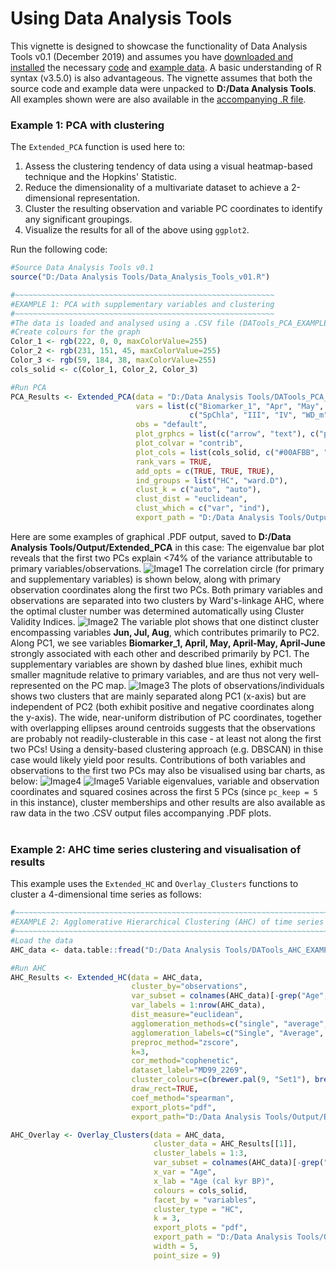 # Using Data Analysis Tools
This vignette is designed to showcase the functionality of Data Analysis Tools v0.1 (December 2019) and assumes you have [downloaded and installed](https://github.com/Deniz-Koseoglu/Data-Analysis-Tools#getting-started) the necessary [code](https://github.com/Deniz-Koseoglu/Data-Analysis-Tools/blob/master/Data_Analysis_Tools_v01.R) and [example data](https://github.com/Deniz-Koseoglu/Data-Analysis-Tools/blob/master/DATools_EXAMPLE_DATA.zip). A basic understanding of R syntax (v3.5.0) is also advantageous. The vignette assumes that both the source code and example data were unpacked to **D:/Data Analysis Tools**. All examples shown were are also available in the [accompanying .R file](https://github.com/Deniz-Koseoglu/Data-Analysis-Tools/blob/master/Data_Analysis_Tools_v01_EXAMPLES.R).

### Example 1: PCA with clustering
The `Extended_PCA` function is used here to:
1. Assess the clustering tendency of data using a visual heatmap-based technique and the Hopkins' Statistic.
2. Reduce the dimensionality of a multivariate dataset to achieve a 2-dimensional representation.
3. Cluster the resulting observation and variable PC coordinates to identify any significant groupings.
4. Visualize the results for all of the above using `ggplot2`.

Run the following code:
```r
#Source Data Analysis Tools v0.1
source("D:/Data Analysis Tools/Data_Analysis_Tools_v01.R")

#~~~~~~~~~~~~~~~~~~~~~~~~~~~~~~~~~~~~~~~~~~~~~~~~~~~~~~~~~~
#EXAMPLE 1: PCA with supplementary variables and clustering
#~~~~~~~~~~~~~~~~~~~~~~~~~~~~~~~~~~~~~~~~~~~~~~~~~~~~~~~~~~
#The data is loaded and analysed using a .CSV file (DATools_PCA_EXAMPLE.csv)
#Create colours for the graph
Color_1 <- rgb(222, 0, 0, maxColorValue=255)
Color_2 <- rgb(231, 151, 45, maxColorValue=255)
Color_3 <- rgb(59, 184, 38, maxColorValue=255)
cols_solid <- c(Color_1, Color_2, Color_3)

#Run PCA
PCA_Results <- Extended_PCA(data = "D:/Data Analysis Tools/DATools_PCA_Example.csv",
                            vars = list(c("Biomarker_1", "Apr", "May", "Jun", "Jul", "Aug", "Apr-May", "SpChla"), 
                                        c("SpChla", "III", "IV", "WD_m", "SpSIC", "SuPIC", "SpPIC", "SpPAR", "SuPAR", "SpSST", "SuSST", "PIP25")),
                            obs = "default", 
                            plot_grphcs = list(c("arrow", "text"), c("point")), 
                            plot_colvar = "contrib",
                            plot_cols = list(cols_solid, c("#00AFBB", "#E7B800", "#FC4E07", brewer.pal(3, "BuGn")), "blue", "grey", "#E7B800"),
                            rank_vars = TRUE, 
                            add_opts = c(TRUE, TRUE, TRUE), 
                            ind_groups = list("HC", "ward.D"),
                            clust_k = c("auto", "auto"),
                            clust_dist = "euclidean",
                            clust_which = c("var", "ind"),
                            export_path = "D:/Data Analysis Tools/Output/Extended_PCA")
```

Here are some examples of graphical .PDF output, saved to **D:/Data Analysis Tools/Output/Extended_PCA** in this case:
The eigenvalue bar plot reveals that the first two PCs explain <74% of the variance attributable to primary variables/observations.
![Image1](https://i.ibb.co/1LwmzxF/Easy-PCA-Plots-2019-12-03-05hr-46min-54sec-Page-01.png)
The correlation circle (for primary and supplementary variables) is shown below, along with primary observation coordinates along the first two PCs. Both primary variables and observations are separated into two clusters by Ward's-linkage AHC, where the optimal cluster number was determined automatically using Cluster Validity Indices.
![Image2](https://i.ibb.co/TR2nrQ8/Easy-PCA-Plots-2019-12-03-05hr-46min-54sec-Page-04.png)
The variable plot shows that one distinct cluster encompassing variables **Jun, Jul, Aug**, which contributes primarily to PC2. Along PC1, we see variables **Biomarker_1, April, May, April-May, April-June** strongly associated with each other and described primarily by PC1. The supplementary variables are shown by dashed blue lines, exhibit much smaller magnitude relative to primary variables, and are thus not very well-represented on the PC map.
![Image3](https://i.ibb.co/ZScmQKX/Easy-PCA-Plots-2019-12-03-05hr-46min-54sec-Page-05.png)
The plots of observations/individuals shows two clusters that are mainly separated along PC1 (x-axis) but are independent of PC2 (both exhibit positive and negative coordinates along the y-axis). The wide, near-uniform distribution of PC coordinates, together with overlapping ellipses around centroids suggests that the observations are probably not readily-clusterable in this case - at least not along the first two PCs! Using a density-based clustering approach (e.g. DBSCAN) in thise case would likely yield poor results.
Contributions of both variables and observations to the first two PCs may also be visualised using bar charts, as below:
![Image4](https://i.ibb.co/RCXp3Yv/Easy-PCA-Plots-2019-12-03-05hr-46min-54sec-Page-07.png)
![Image5](https://i.ibb.co/fCJ0P3Z/Easy-PCA-Plots-2019-12-03-05hr-46min-54sec-Page-10.png)
Variable eigenvalues, variable and observation coordinates and squared cosines across the first 5 PCs (since `pc_keep = 5` in this instance), cluster memberships and other results are also available as raw data in the two .CSV output files accompanying .PDF plots.
<br></br>
### Example 2: AHC time series clustering and visualisation of results
This example uses the `Extended_HC` and `Overlay_Clusters` functions to cluster a 4-dimensional time series as follows:
```r
#~~~~~~~~~~~~~~~~~~~~~~~~~~~~~~~~~~~~~~~~~~~~~~~~~~~~~~~~~~~~~~~~~~~~~~~~~~~~~~~~~~~~~~~~~~~~~~~~~~~~~~~~~~~
#EXAMPLE 2: Agglomerative Hierarchical Clustering (AHC) of time series observations, with accompanying plots
#~~~~~~~~~~~~~~~~~~~~~~~~~~~~~~~~~~~~~~~~~~~~~~~~~~~~~~~~~~~~~~~~~~~~~~~~~~~~~~~~~~~~~~~~~~~~~~~~~~~~~~~~~~~
#Load the data
AHC_data <- data.table::fread("D:/Data Analysis Tools/DATools_AHC_EXAMPLE.csv", data.table=FALSE)

#Run AHC
AHC_Results <- Extended_HC(data = AHC_data, 
                           cluster_by="observations", 
                           var_subset = colnames(AHC_data)[-grep("Age", colnames(AHC_data))],
                           var_labels = 1:nrow(AHC_data),
                           dist_measure="euclidean",
                           agglomeration_methods=c("single", "average", "complete", "ward.D", "ward.D2", "mcquitty"),
                           agglomeration_labels=c("Single", "Average", "Complete", "ward.D", "ward.D2", "McQuitty"),
                           preproc_method="zscore",
                           k=3, 
                           cor_method="cophenetic",
                           dataset_label="MD99_2269", 
                           cluster_colours=c(brewer.pal(9, "Set1"), brewer.pal(8, "Set2")),
                           draw_rect=TRUE,
                           coef_method="spearman",
                           export_plots="pdf",
                           export_path="D:/Data Analysis Tools/Output/Extended_HC")

AHC_Overlay <- Overlay_Clusters(data = AHC_data, 
                                cluster_data = AHC_Results[[1]], 
                                cluster_labels = 1:3, 
                                var_subset = colnames(AHC_data)[-grep("Age", colnames(AHC_data))],
                                x_var = "Age", 
                                x_lab = "Age (cal kyr BP)", 
                                colours = cols_solid, 
                                facet_by = "variables", 
                                cluster_type = "HC", 
                                k = 3, 
                                export_plots = "pdf",
                                export_path = "D:/Data Analysis Tools/Output/Overlay_Clusters",
                                width = 5,
                                point_size = 9)
```
